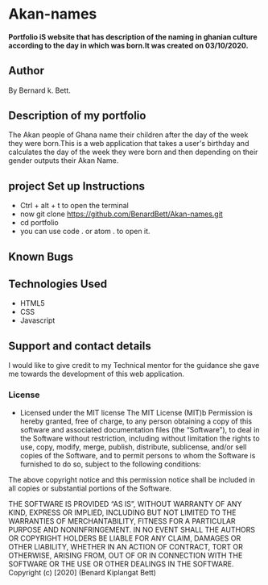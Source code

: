 # Akan-names
#### Portfolio iS website that has description of the naming in ghanian culture according to the day in which was born.It was created on 03/10/2020.
## Author
By  Bernard k. Bett.
## Description of my portfolio
The Akan people of Ghana name their children after the day of the week they were born.This is a web application that takes a user's birthday and calculates the day of the week they were born and then depending on their gender outputs their Akan Name.
## project Set up Instructions
* Ctrl + alt + t to open the terminal
* now git clone https://github.com/BenardBett/Akan-names.git
* cd portfolio
* you can use code . or atom . to open it.

## Known Bugs

## Technologies Used
* HTML5
* CSS
* Javascript
## Support and contact details
I would like to give credit to my Technical mentor for the guidance she gave me towards the development of this web application.
### License
* Licensed under the MIT license
The MIT License (MIT)b
Permission is hereby granted, free of charge, to any person obtaining a copy of this software and associated documentation files (the “Software”), to deal in the Software without restriction, including without limitation the rights to use, copy, modify, merge, publish, distribute, sublicense, and/or sell copies of the Software, and to permit persons to whom the Software is furnished to do so, subject to the following conditions:

The above copyright notice and this permission notice shall be included in all copies or substantial portions of the Software.

THE SOFTWARE IS PROVIDED “AS IS”, WITHOUT WARRANTY OF ANY KIND, EXPRESS OR IMPLIED, INCLUDING BUT NOT LIMITED TO THE WARRANTIES OF MERCHANTABILITY, FITNESS FOR A PARTICULAR PURPOSE AND NONINFRINGEMENT. IN NO EVENT SHALL THE AUTHORS OR COPYRIGHT HOLDERS BE LIABLE FOR ANY CLAIM, DAMAGES OR OTHER LIABILITY, WHETHER IN AN ACTION OF CONTRACT, TORT OR OTHERWISE, ARISING FROM, OUT OF OR IN CONNECTION WITH THE SOFTWARE OR THE USE OR OTHER DEALINGS IN THE SOFTWARE.
Copyright (c) [2020] (Benard Kiplangat Bett)
